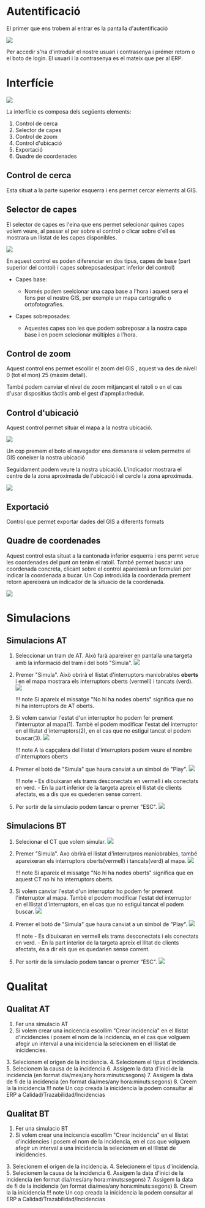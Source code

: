 # Autentificació

 El primer que ens trobem al entrar es la pantalla d'autentificació
 
 ![](_static/login.png)

 Per accedir s'ha d'introduir el nostre usuari i contrasenya i prémer retorn o el boto de login. El usuari i la contrasenya es el mateix que per al ERP.

# Interfície

 ![](_static/interficie.png)
 
 La interfície es composa dels següents elements:

 1. Control de cerca
 2. Selector de capes
 3. Control de zoom
 4. Control d'ubicació
 5. Exportació
 6. Quadre de coordenades
 
## Control de cerca
 
 Esta situat a la parte superior esquerra i ens permet cercar elements al GIS. 

## Selector de capes
 
 El selector de capes es l'eina que ens permet selecionar quines capes volem veure, al passar el per sobre el control o clicar sobre d'ell es mostrara un llistat de les capes disponibles.
 
 ![](_static/capes.png)
 
 En aquest control es poden diferenciar en dos tipus, capes de base (part superior del contol) i capes sobreposades(part inferior del control)
 
 - Capes base:
    -  Només podem seelcionar una capa base a l'hora i aquest sera el fons per el nostre GIS, per exemple un mapa cartografic o ortofotografies.

 - Capes sobreposades:
    - Aquestes capes son les que podem sobreposar a la nostra capa base i en poem selecionar múltiples a l'hora.

## Control de zoom
 
 Aquest control ens permet escollir el zoom del GIS , aquest va des de nivell 0 (tot el mon)  25 (màxim detall).
 
 També podem canviar el nivel de zoom mitjançant el ratolí o en el cas d'usar dispositius tàctils amb el gest d'apmpliar/reduir.

## Control d'ubicació
 
 Aquest control permet situar el mapa a la nostra ubicació.
 
 ![](_static/permet_ubicacio.png)
 
 Un cop premem el boto el navegador ens demanara si volem permetre el GIS coneixer la nostra ubicació
 
 Seguidament podem veure la nostra ubicació. L'indicador mostrara el centre de la zona aproximada de l'ubicació i el cercle la zona aproximada.
 
 ![](_static/ubicacio.png)

## Exportació
  
  Control que permet exportar dades del GIS a diferents formats 
 
## Quadre de coordenades

 Aquest control esta situat a la cantonada inferior esquerra i ens permt verue les coordenades del punt on tenim el ratolí. També permet buscar una coordenada concreta, clicant sobre el control apareixerà un formulari per indicar la coordenada a bucar. Un Cop introduïda la coordenada prement retorn apereixerà un indicador de la situacio de la coordenada.
  
 ![](_static/coordenades.png)

# Simulacions

## Simulacions AT

1. Seleccionar un tram de AT. Això farà apareixer en pantalla una targeta amb la informació del tram i del botó "Simula".
    ![](_static/sim_at/step_1.png)
 
2. Premer "Simula". Això obrirà el llistat d'interruptors maniobrables **oberts** i en el mapa mostrara els interruptors oberts (vermell) i tancats (verd).
    ![](_static/sim_at/step_2.png)
    
    !!! note
        Si apareix el missatge "No hi ha nodes oberts" significa que no hi ha interruptors de AT oberts.
 
3. Si volem canviar l'estat d'un interruptor ho podem fer prement l'interruptor al mapa(1). Tambè el podem modificar l'estat del interruptor en el llistat d'interruptors(2), en el cas que no estigui tancat el podem buscar(3).
    ![](_static/sim_at/step_3.png)
    
    !!! note
        A la capçalera del llistat d'interruptors podem veure el nombre d'interruptors oberts

 
4. Premer el botó de "Simula" que haura canviat a un simbol de "Play".
    ![](_static/sim_at/step_4.png)
    
    !!! note
        - Es dibuixaran els trams desconectats en vermell i els conectats en verd.
        - En la part inferior de la targeta apreix el llistat de clients afectats, es a dis que es quederien sense corrent.
 
5. Per sortir de la simulacio podem tancar o premer "ESC".
    ![](_static/sim_at/step_5.png)


## Simulacions BT

1. Selecionar el CT que volem simular.
    ![](_static/sim_bt/step_1.png)

2. Premer "Simula". Axo obrirà el llistat d'interrutpros maniobrables, també apareixeran els interruptors oberts(vermell) i tancats(verd) al mapa.
    ![](_static/sim_bt/step_2.png)
    
    !!! note
        Si apareix el missatge "No hi ha nodes oberts" significa que en aquest CT no hi ha interruptors oberts.
 
3. Si volem canviar l'estat d'un interruptor ho podem fer prement l'interruptor al mapa. Tambè el podem modificar l'estat del interruptor en el llistat d'interruptors, en el cas que no estigui tancat el podem buscar. 
    ![](_static/sim_bt/step_3.png)
 
4. Premer el botó de "Simula" que haura canviat a un simbol de "Play".
    ![](_static/sim_bt/step_4.png)
    
    !!! note
        - Es dibuixaran en vermell els trams desconectats i els conectats en verd.
        - En la part interior de la targeta apreix el llitat de clients afectats, és a dir els que es quedarien sense corrent.

5. Per sortir de la simulacio podem tancar o premer "ESC".
    ![](_static/sim_bt/step_5.png)
    
# Qualitat

## Qualitat AT
1. Fer una simulacio AT <link>
2. Si volem crear una incicencia escollim "Crear incidencia" en el llistat d'incidencies i posem el nom de la incidencia, en el cas que volguem afegir un interval a una inicidencia la selecionem en el lllistat de inicidencies.
<imagtge>
3. Selecionem el origen de la incidencia.
<imatge>
4. Selecionem el tipus d'incidencia.
<imatge>
5. Selecionem la causa de la incidencia
<imatge>
6. Assigem la data d'inici de la incidencia (en format dia/mes/any hora:minuts:segons)
<imatge>
7. Assigem la data de fi de la incidencia (en format dia/mes/any hora:minuts:segons)
<imatge>
8. Creem la la inicidencia
<imatge>
!!! note
    Un cop creada la inicidencia la podem consultar al ERP a Calidad/Trazabilidad/Incidencias

## Qualitat BT 
1. Fer una simulacio BT <link>
2. Si volem crear una incicencia escollim "Crear incidencia" en el llistat d'incidencies i posem el nom de la incidencia, en el cas que volguem afegir un interval a una inicidencia la selecionem en el lllistat de inicidencies.
<imagtge>
3. Selecionem el origen de la incidencia.
<imatge>
4. Selecionem el tipus d'incidencia.
<imatge>
5. Selecionem la causa de la incidencia
<imatge>
6. Assigem la data d'inici de la incidencia (en format dia/mes/any hora:minuts:segons)
<imatge>
7. Assigem la data de fi de la incidencia (en format dia/mes/any hora:minuts:segons)
<imatge>
8. Creem la la inicidencia
<imatge>
!!! note
    Un cop creada la inicidencia la podem consultar al ERP a Calidad/Trazabilidad/Incidencias